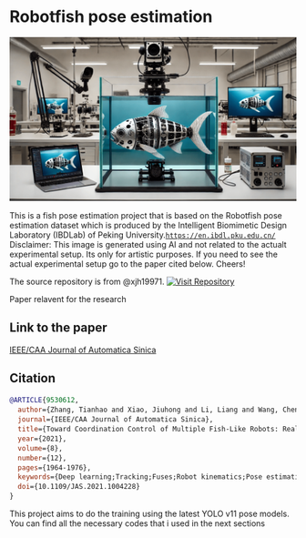 # Robotfish pose estimation 
![Robotic Fish Setup](images/cover.png)


This is a fish pose estimation project that is based on the Robotfish pose estimation dataset which is produced by the  Intelligent Biomimetic Design Laboratory (IBDLab) of Peking University.[`https://en.ibdl.pku.edu.cn/`](https://en.ibdl.pku.edu.cn/)
Disclaimer: This image is generated using AI and not related to the actualt experimental setup. Its only for artistic purposes. If you need to see the actual experimental setup go to the paper cited below.
Cheers!

The source repository is from  @xjh19971.
 [![Visit Repository](https://img.shields.io/badge/Visit-Repository-blue?style=for-the-badge)](https://github.com/xjh19971/Robotic-Fish-Pose-Dataset.git)

Paper relavent for the research

## Link to the paper
[IEEE/CAA Journal of Automatica Sinica](https://ieeexplore-ieee-org.proxy.findit.cvt.dk/document/9530612)
## Citation
```bibtex
@ARTICLE{9530612,
  author={Zhang, Tianhao and Xiao, Jiuhong and Li, Liang and Wang, Chen and Xie, Guangming},
  journal={IEEE/CAA Journal of Automatica Sinica},
  title={Toward Coordination Control of Multiple Fish-Like Robots: Real-Time Vision-Based Pose Estimation and Tracking via Deep Neural Networks},
  year={2021},
  volume={8},
  number={12},
  pages={1964-1976},
  keywords={Deep learning;Tracking;Fuses;Robot kinematics;Pose estimation;Solids;Real-time systems;Deep neural networks;formation control;multiple fish-like robots;pose estimation;pose tracking},
  doi={10.1109/JAS.2021.1004228}
}
```

This project aims to do the training using the latest YOLO v11 pose models. You can find all the necessary codes that i used in the next sections


